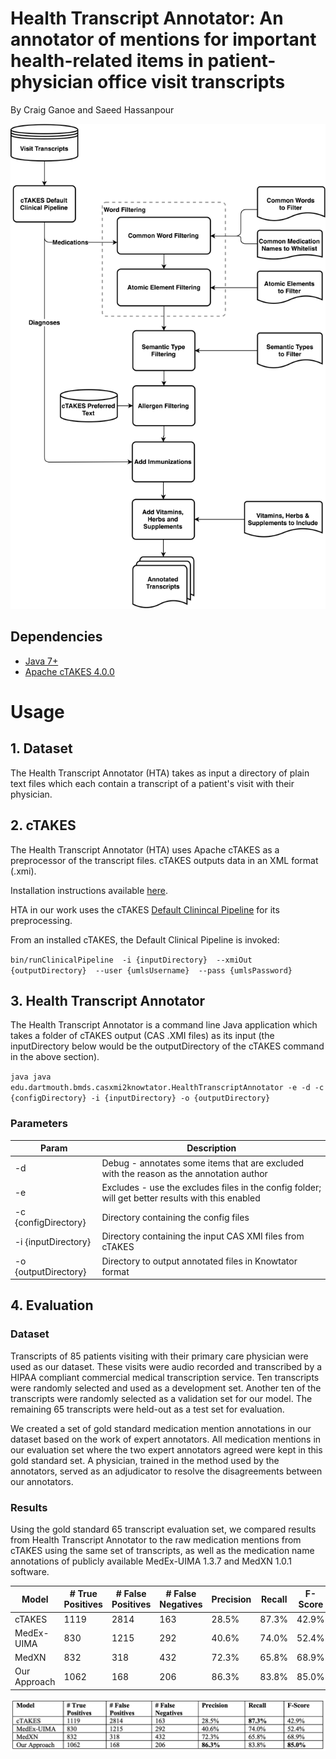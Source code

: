 # Health Transcript Annotator: An annotator of mentions for important health-related items in patient-physician office visit transcripts

By Craig Ganoe and Saeed Hassanpour


![Medication Approach](./figures/MedicationApproach.png)

## Dependencies
* [Java 7+](https://www.tensorflow.org/)
* [Apache cTAKES 4.0.0](https://ctakes.apache.org/)

# Usage

## 1. Dataset
The Health Transcript Annotator (HTA) takes as input a directory of plain text files which each contain a transcript of a patient's visit with their physician.


## 2. cTAKES
The Health Transcript Annotator (HTA) uses Apache cTAKES as a preprocessor of the transcript files. cTAKES outputs data in an XML format (.xmi). 

Installation instructions available [here](https://cwiki.apache.org/confluence/display/CTAKES/cTAKES+4.0+User+Install+Guide).

HTA in our work uses the cTAKES [Default Clinincal Pipeline](https://cwiki.apache.org/confluence/display/CTAKES/Default+Clinical+Pipeline) for its preprocessing.

From an installed cTAKES, the Default Clinical Pipeline is invoked:

`bin/runClinicalPipeline  -i {inputDirectory}  --xmiOut {outputDirectory}  --user {umlsUsername}  --pass {umlsPassword}`

## 3. Health Transcript Annotator
The Health Transcript Annotator is a command line Java application which takes a folder of cTAKES output (CAS .XMI files) as its input (the inputDirectory below would be the outputDirectory of the cTAKES command in the above section).

`java java edu.dartmouth.bmds.casxmi2knowtator.HealthTranscriptAnnotator -e -d -c {configDirectory} -i {inputDirectory} -o {outputDirectory}`

### Parameters
| Param | Description |
| --- | ----------- |
| -d | Debug - annotates some items that are excluded with the reason as the annotation author |
| -e | Excludes - use the excludes files in the config folder; will get better results with this enabled |
| -c {configDirectory} | Directory containing the config files |
| -i {inputDirectory} | Directory containing the input CAS XMI files from cTAKES |
| -o {outputDirectory} | Directory to output annotated files in Knowtator format |

## 4. Evaluation
### Dataset 
Transcripts of 85 patients visiting with their primary care physician were used as our dataset. These visits were audio recorded and transcribed by a HIPAA compliant commercial medical transcription service. Ten transcripts were randomly selected and used as a development set. Another ten of the  transcripts were randomly selected as a validation set for our model. The remaining 65 transcripts were held-out as a test set for evaluation.

We created a set of gold standard medication mention annotations in our dataset based on the work of expert annotators. All medication mentions in our evaluation set where the two expert annotators agreed were kept in this gold standard set. A physician, trained in the method used by the annotators, served as an adjudicator to resolve the disagreements between our annotators.

### Results

Using the gold standard 65 transcript evaluation set, we compared results from Health Transcript Annotator to the raw medication mentions from cTAKES using the same set of transcripts, as well as the medication name annotations of publicly available MedEx-UIMA 1.3.7 and MedXN 1.0.1 software.

|     Model           |     # True Positives    |     # False Positives    |     # False Negatives    |     Precision    |     Recall    |     F-Score    |
|---------------------|-------------------------|--------------------------|--------------------------|------------------|---------------|----------------|
|     cTAKES          |     1119                |     2814                 |     163                  |     28.5%        |     87.3%     |     42.9%      |
|     MedEx-UIMA      |     830                 |     1215                 |     292                  |     40.6%        |     74.0%     |     52.4%      |
|     MedXN           |     832                 |     318                  |     432                  |     72.3%        |     65.8%     |     68.9%      |
|     Our Approach    |     1062                |     168                  |     206                  |     86.3%        |     83.8%     |     85.0%      |

![Medication Results](./figures/MedicationResults.png)